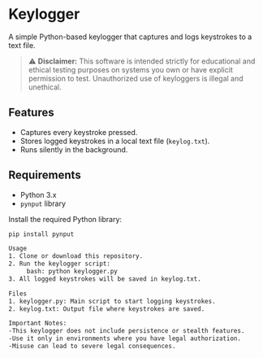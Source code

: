 # Keylogger

A simple Python-based keylogger that captures and logs keystrokes to a text file.

> ⚠️ **Disclaimer:** This software is intended strictly for educational and ethical testing purposes on systems you own or have explicit permission to test. Unauthorized use of keyloggers is illegal and unethical.

## Features

- Captures every keystroke pressed.
- Stores logged keystrokes in a local text file (`keylog.txt`).
- Runs silently in the background.

## Requirements

- Python 3.x
- `pynput` library

Install the required Python library:

```bash
pip install pynput

Usage
1. Clone or download this repository.
2. Run the keylogger script:
     bash: python keylogger.py
3. All logged keystrokes will be saved in keylog.txt.

Files
1. keylogger.py: Main script to start logging keystrokes.
2. keylog.txt: Output file where keystrokes are saved.

Important Notes:
-This keylogger does not include persistence or stealth features.
-Use it only in environments where you have legal authorization.
-Misuse can lead to severe legal consequences.

